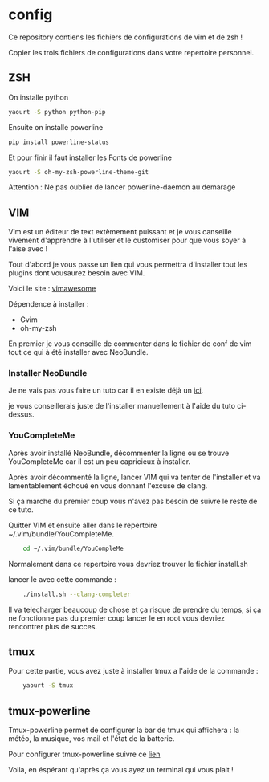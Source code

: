 # config

Ce repository contiens les fichiers de configurations de vim et de zsh !

Copier les trois fichiers de configurations dans votre repertoire personnel. 

## ZSH

On installe python

```bash
yaourt -S python python-pip 
```

Ensuite on installe powerline

```bash
pip install powerline-status
```

Et pour finir il faut installer les Fonts de powerline

```bash
yaourt -S oh-my-zsh-powerline-theme-git
```

Attention : Ne pas oublier de lancer powerline-daemon au demarage
## VIM

Vim est un éditeur de text extèmement puissant et je vous canseille vivement d'apprendre à
l'utiliser et le customiser pour que vous soyer à l'aise avec !

Tout d'abord je vous passe un lien qui vous permettra d'installer tout les plugins dont vousaurez
besoin avec VIM.

Voici le site : [vimawesome](http://vimawesome.com/)

Dépendence à installer :

* Gvim
* oh-my-zsh

En premier je vous conseille de commenter dans le fichier de conf de vim tout ce qui à été installer avec NeoBundle.

### Installer NeoBundle

Je ne vais pas vous faire un tuto car il en existe déjà un [ici](https://github.com/Shougo/neobundle.vim). 

je vous conseillerais juste de l'installer manuellement à l'aide du tuto ci-dessus.

### YouCompleteMe

Après avoir installé NeoBundle, décommenter la ligne ou se trouve YouCompleteMe car il est un peu
capricieux à installer.

Après avoir décommenté la ligne, lancer VIM qui va tenter de l'installer et va lamentablement échoué en vous donnant l'excuse de clang.

Si ça marche du premier coup vous n'avez pas besoin de suivre le reste de ce tuto.

Quitter VIM et ensuite aller dans le repertoire ~/.vim/bundle/YouCompleteMe.

```bash
    cd ~/.vim/bundle/YouCompleMe
```

Normalement dans ce repertoire vous devriez trouver le fichier install.sh

lancer le avec cette commande : 

```bash
    ./install.sh --clang-completer
```

Il va telecharger beaucoup de chose et ça risque de prendre du temps, si ça ne fonctionne pas du premier coup lancer le en root vous devriez rencontrer plus de succes.

## tmux

Pour cette partie, vous avez juste à installer tmux a l'aide de la commande :

```bash
    yaourt -S tmux
```

## tmux-powerline

Tmux-powerline permet de configurer la bar de tmux qui affichera : la météo, la musique, vos mail et l'état de la batterie.

Pour configurer tmux-powerline suivre ce [lien](https://github.com/erikw/tmux-powerline)

Voila, en éspérant qu'après ça vous ayez un terminal qui vous plait !
